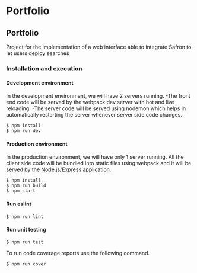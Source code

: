 # Portfolio

## Portfolio
Project for the implementation of a web interface able to integrate Safron to let users deploy searches

### Installation and execution

#### Development environment
In the development environment, we will have 2 servers running.
-The front end code will be served by the webpack dev server with hot and live
reloading.
-The server code will be served using nodemon which helps in automatically
restarting the server whenever server side code changes.

```
$ npm install
$ npm run dev
```

#### Production environment
In the production environment, we will have only 1 server running.
All the client side code will be bundled into static files using webpack and it
will be served by the Node.js/Express application.

```
$ npm install
$ npm run build
$ npm start
```
#### Run eslint

```
$ npm run lint
```

#### Run unit testing

```
$ npm run test
```

To run code coverage reports use the following command.

```
$ npm run cover
```
